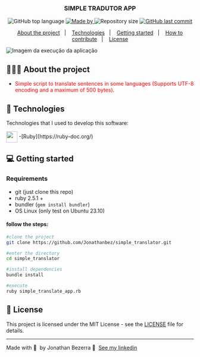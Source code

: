<h3 align="center">
 SIMPLE TRADUTOR APP
</h3>

<p align="center">
  <img alt="GitHub top language" src="https://img.shields.io/github/languages/top/Jonathanbez/rates_app?color=%23FF0000">

 <a href="https://www.linkedin.com/in/jonathan-bezerra-b483b6148/">
  <img alt="Made by" src="https://img.shields.io/badge/Made%20by%20_-%20Jonathanbez---?link=https%3A%2F%2Fwww.linkedin.com%2Fin%2Fjonathan-bezerra-b483b6148%2F">
 </a>
  <img alt="Repository size" src="https://img.shields.io/github/repo-size/Jonathanbez/simple_translator">
  
  <a href="https://github.com/Jonathanbez/rates_app">
    <img alt="GitHub last commit" src="https://img.shields.io/github/last-commit/Jonathanbez/simple_translator">
</a>
  
  
<p align="center">
  <a href="#-about-the-project">About the project</a>&nbsp;&nbsp;&nbsp;|&nbsp;&nbsp;&nbsp;
  <a href="#-technologies">Technologies</a>&nbsp;&nbsp;&nbsp;|&nbsp;&nbsp;&nbsp;
  <a href="#-getting-started">Getting started</a>&nbsp;&nbsp;&nbsp;|&nbsp;&nbsp;&nbsp;
  <a href="#-how-to-contribute">How to contribute</a>&nbsp;&nbsp;&nbsp;|&nbsp;&nbsp;&nbsp;
  <a href="#-license">License</a>
</p>

![Imagem da execução da aplicação](./img/rates_app.gif)

## 👨🏻‍💻 About the project

- <p style="color: red;">Simple script to translate sentences in some languages (Supports UTF-8 encoding and a maximum of 500 bytes).</p>

## 🚀 Technologies

Technologies that I used to develop this software:
 <td align="left">
  <img height="30" align="center" src="https://upload.wikimedia.org/wikipedia/commons/7/73/Ruby_logo.svg" />
  -[Ruby](https://ruby-doc.org/)
 
</td>



## 💻 Getting started

### Requirements

- git (just clone this repo)
- ruby 2.5.1 +
- bundler (`gem install bundler`)
- OS Linux (only test on Ubuntu 23.10)

#### follow the steps:
```bash
#clone the project
git clone https://github.com/Jonathanbez/simple_translator.git

#enter the directory
cd simple_translator

#install dependencies
bundle install

#execute 
ruby simple_translate_app.rb
```

## 📝 License

This project is licensed under the MIT License - see the [LICENSE](LICENSE) file for details.

---

Made with 💜 &nbsp;by Jonathan Bezerra 👋 &nbsp;[See my linkedin](https://www.linkedin.com/in/jonathan-bezerra-b483b6148/)
